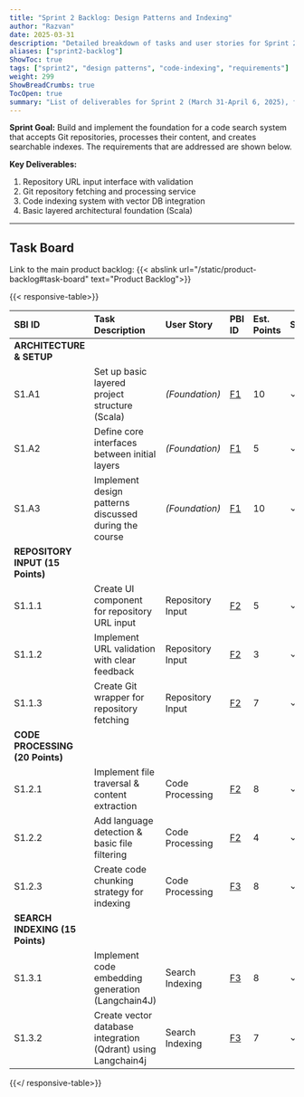 ```yaml
---
title: "Sprint 2 Backlog: Design Patterns and Indexing"
author: "Razvan"
date: 2025-03-31
description: "Detailed breakdown of tasks and user stories for Sprint 2's design patterns and indexing phase"
aliases: ["sprint2-backlog"]
ShowToc: true
tags: ["sprint2", "design patterns", "code-indexing", "requirements"]
weight: 299
ShowBreadCrumbs: true
TocOpen: true
summary: "List of deliverables for Sprint 2 (March 31-April 6, 2025), focusing on design patterns and code indexing."
---
```



<!-- trunk-ignore(markdownlint/MD036) -->

**Sprint Goal:** Build and implement the foundation for a code search system that accepts Git repositories, processes their content, and creates searchable indexes. The requirements that are addressed are shown below.

**Key Deliverables:**
1. Repository URL input interface with validation
2. Git repository fetching and processing service
3. Code indexing system with vector DB integration
4. Basic layered architectural foundation (Scala)



---

## Task Board

Link to the main product backlog: {{< abslink url="/static/product-backlog#task-board" text="Product Backlog">}}

{{< responsive-table>}}

| SBI ID                           | Task Description                                              | User Story       | PBI ID                                           | Est. Points | Status |
| :------------------------------- | :------------------------------------------------------------ | :--------------- | :----------------------------------------------- | :---------- | :----- |
| **ARCHITECTURE & SETUP**         |                                                               |                  |                                                  |             |        |
| S1.A1                            | Set up basic layered project structure (Scala)                | *(Foundation)*   | [F1](../../static/product-backlog.md#task-board) | 10          | ✓      |
| S1.A2                            | Define core interfaces between initial layers                 | *(Foundation)*   | [F1](../../static/product-backlog.md#task-board) | 5           | ✓      |
| S1.A3                            | Implement design patterns discussed during the course         | *(Foundation)*   | [F1](../../static/product-backlog.md#task-board) | 10          | ✓      |
| **REPOSITORY INPUT (15 Points)** |                                                               |                  |                                                  |             |        |
| S1.1.1                           | Create UI component for repository URL input                  | Repository Input | [F2](../../static/product-backlog.md#task-board) | 5           | ✓      |
| S1.1.2                           | Implement URL validation with clear feedback                  | Repository Input | [F2](../../static/product-backlog.md#task-board) | 3           | ✓      |
| S1.1.3                           | Create Git wrapper for repository fetching                    | Repository Input | [F2](../../static/product-backlog.md#task-board) | 7           | ✓      |
| **CODE PROCESSING (20 Points)**  |                                                               |                  |                                                  |             |        |
| S1.2.1                           | Implement file traversal & content extraction                 | Code Processing  | [F2](../../static/product-backlog.md#task-board) | 8           | ✓      |
| S1.2.2                           | Add language detection & basic file filtering                 | Code Processing  | [F2](../../static/product-backlog.md#task-board) | 4           | ✓      |
| S1.2.3                           | Create code chunking strategy for indexing                    | Code Processing  | [F3](../../static/product-backlog.md#task-board) | 8           | ✓      |
| **SEARCH INDEXING (15 Points)**  |                                                               |                  |                                                  |             |        |
| S1.3.1                           | Implement code embedding generation (Langchain4J)             | Search Indexing  | [F3](../../static/product-backlog.md#task-board) | 8           | ✓      |
| S1.3.2                           | Create vector database integration (Qdrant) using Langchain4j | Search Indexing  | [F3](../../static/product-backlog.md#task-board) | 7           | ✓      |

{{</ responsive-table>}}
